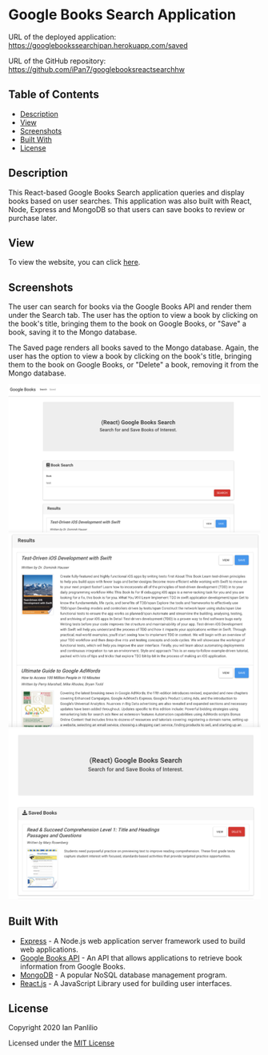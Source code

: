 # Google Books Search Application

URL of the deployed application: https://googlebookssearchipan.herokuapp.com/saved

URL of the GitHub repository: https://github.com/iPan7/googlebooksreactsearchhw

</div>

## Table of Contents 

* [Description](#description)
* [View](#view)
* [Screenshots](#screenshots)
* [Built With](#built-with)
* [License](#license)

## Description

This React-based Google Books Search application queries and display books based on user searches. This application was also built with React, Node, Express and MongoDB so that users can save books to review or purchase later.

## View

To view the website, you can click [here](https://googlebookssearchipan.herokuapp.com/saved).

## Screenshots

The user can search for books via the Google Books API and render them under the Search tab. The user has the option to view a book by clicking on the book's title, bringing them to the book on Google Books, or "Save" a book, saving it to the Mongo database.

The Saved page renders all books saved to the Mongo database. Again, the user has the option to view a book by clicking on the book's title, bringing them to the book on Google Books, or "Delete" a book, removing it from the Mongo database.

![booksearch](./booksearch.png)
![booksearch2](./booksearch2.png)
![save](./save.png)



## Built With

* [Express](https://expressjs.com/) - A Node.js web application server framework used to build web applications. 
* [Google Books API](https://developers.google.com/books) - An API that allows applications to retrieve book information from Google Books.
* [MongoDB](https://www.mongodb.com/) - A popular NoSQL database management program.
* [React.js](https://reactjs.org/) - A JavaScript Library used for building user interfaces. 

## License

Copyright 2020 Ian Panlilio

Licensed under the [MIT License](https://opensource.org/licenses/MIT)